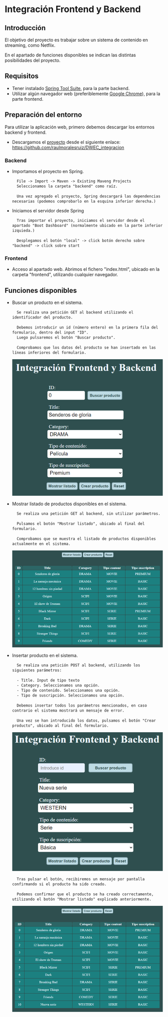 # Integración Frontend y Backend

## Introducción

El objetivo del proyecto es trabajar sobre un sistema de contenido en streaming, como Netflix.

En el apartado de funciones disponibles se indican las distintas posibilidades del proyecto.

## Requisitos

- Tener instalado [Spring Tool Suite](https://spring.io/tools), para la parte backend.
- Utilizar algún navegador web (preferiblemente [Google Chrome](https://www.google.com/intl/es_es/chrome/)), para la parte frontend.

## Preparación del entorno

Para utilizar la aplicación web, primero debemos descargar los entornos backend y frontend.

- Descargamos el [proyecto](https://github.com/raulmoralesruiz/DWEC_integracion) desde el siguiente enlace:
  https://github.com/raulmoralesruiz/DWEC_integracion

### Backend

- Importamos el proyecto en Spring.

        File -> Import -> Maven -> Existing Maveng Projects
        Seleccionamos la carpeta "backend" como raíz.

        Una vez agregado el proyecto, Spring descargará las dependencias necesarias (podemos comprobarlo en la esquina inferior derecha.)

- Iniciamos el servidor desde Spring

        Tras importar el proyecto, iniciamos el servidor desde el apartado "Boot Dashboard" (normalmente ubicado en la parte inferior izquieda.)

        Desplegamos el botón "local" -> click botón derecho sobre "backend" -> click sobre start

### Frontend

- Acceso al apartado web.
        Abrimos el fichero "index.html", ubicado en la carpeta "frontend", utilizando cualquier navegador.

## Funciones disponibles

- Buscar un producto en el sistema.

        Se realiza una petición GET al backend utilizando el identificador del producto.

        Debemos introducir un id (número entero) en la primera fila del formulario, dentro del input "ID".
        Luego pulsaremos el botón "Buscar producto".

        Comprobamos que los datos del producto se han insertado en las líneas inferiores del formulario.

  ![buscar_producto](images/1_buscar.png)

- Mostrar listado de productos disponibles en el sistema.

        Se realiza una petición GET al backend, sin utilizar parámetros.

        Pulsamos el botón "Mostrar listado", ubicado al final del formulario.

        Comprobamos que se muestra el listado de productos disponibles actualmente en el sistema.

  ![listado_productos](images/2_listado.png)

- Insertar producto en el sistema.

        Se realiza una petición POST al backend, utilizando los siguientes parámetros:

        - Title. Input de tipo texto
        - Category. Seleccionamos una opción.
        - Tipo de contenido. Seleccionamos una opción.
        - Tipo de suscripción. Seleccionamos una opción.

        Debemos insertar todos los parámetros mencionados, en caso contrario el sistema mostrará un mensaje de error.

        Una vez se han introducido los datos, pulsamos el botón "Crear producto", ubicado al final del formulario.

  ![crear_producto](images/3a_crear.png)

        Tras pulsar el botón, recibiremos un mensaje por pantalla confirmando si el producto ha sido creado.

        Podemos confirmar que el producto se ha creado correctamente, utilizando el botón "Mostrar listado" explicado anteriormente.

  ![producto_creado](images/3b_creado.png)
